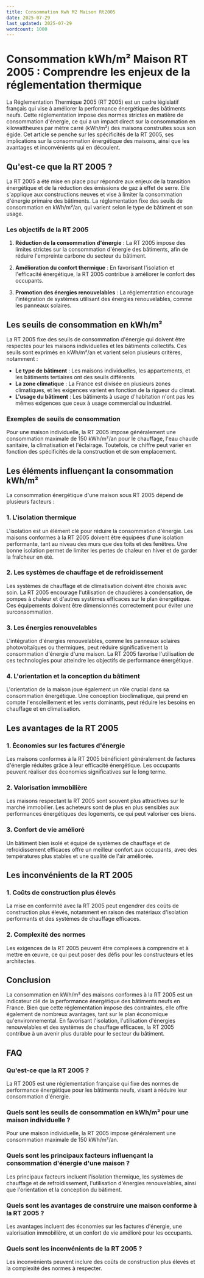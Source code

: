 ```yaml
---
title: Consommation Kwh M2 Maison Rt2005
date: 2025-07-29
last_updated: 2025-07-29
wordcount: 1000
---
```


# Consommation kWh/m² Maison RT 2005 : Comprendre les enjeux de la réglementation thermique

La Réglementation Thermique 2005 (RT 2005) est un cadre législatif français qui vise à améliorer la performance énergétique des bâtiments neufs. Cette réglementation impose des normes strictes en matière de consommation d'énergie, ce qui a un impact direct sur la consommation en kilowattheures par mètre carré (kWh/m²) des maisons construites sous son égide. Cet article se penche sur les spécificités de la RT 2005, ses implications sur la consommation énergétique des maisons, ainsi que les avantages et inconvénients qui en découlent.

## Qu'est-ce que la RT 2005 ?

La RT 2005 a été mise en place pour répondre aux enjeux de la transition énergétique et de la réduction des émissions de gaz à effet de serre. Elle s'applique aux constructions neuves et vise à limiter la consommation d'énergie primaire des bâtiments. La réglementation fixe des seuils de consommation en kWh/m²/an, qui varient selon le type de bâtiment et son usage.

### Les objectifs de la RT 2005

1. **Réduction de la consommation d'énergie** : La RT 2005 impose des limites strictes sur la consommation d'énergie des bâtiments, afin de réduire l'empreinte carbone du secteur du bâtiment.
   
2. **Amélioration du confort thermique** : En favorisant l'isolation et l'efficacité énergétique, la RT 2005 contribue à améliorer le confort des occupants.

3. **Promotion des énergies renouvelables** : La réglementation encourage l'intégration de systèmes utilisant des énergies renouvelables, comme les panneaux solaires.

## Les seuils de consommation en kWh/m²

La RT 2005 fixe des seuils de consommation d'énergie qui doivent être respectés pour les maisons individuelles et les bâtiments collectifs. Ces seuils sont exprimés en kWh/m²/an et varient selon plusieurs critères, notamment :

- **Le type de bâtiment** : Les maisons individuelles, les appartements, et les bâtiments tertiaires ont des seuils différents.
- **La zone climatique** : La France est divisée en plusieurs zones climatiques, et les exigences varient en fonction de la rigueur du climat.
- **L'usage du bâtiment** : Les bâtiments à usage d'habitation n'ont pas les mêmes exigences que ceux à usage commercial ou industriel.

### Exemples de seuils de consommation

Pour une maison individuelle, la RT 2005 impose généralement une consommation maximale de 150 kWh/m²/an pour le chauffage, l'eau chaude sanitaire, la climatisation et l'éclairage. Toutefois, ce chiffre peut varier en fonction des spécificités de la construction et de son emplacement.

## Les éléments influençant la consommation kWh/m²

La consommation énergétique d'une maison sous RT 2005 dépend de plusieurs facteurs :

### 1. **L'isolation thermique**

L'isolation est un élément clé pour réduire la consommation d'énergie. Les maisons conformes à la RT 2005 doivent être équipées d'une isolation performante, tant au niveau des murs que des toits et des fenêtres. Une bonne isolation permet de limiter les pertes de chaleur en hiver et de garder la fraîcheur en été.

### 2. **Les systèmes de chauffage et de refroidissement**

Les systèmes de chauffage et de climatisation doivent être choisis avec soin. La RT 2005 encourage l'utilisation de chaudières à condensation, de pompes à chaleur et d'autres systèmes efficaces sur le plan énergétique. Ces équipements doivent être dimensionnés correctement pour éviter une surconsommation.

### 3. **Les énergies renouvelables**

L'intégration d'énergies renouvelables, comme les panneaux solaires photovoltaïques ou thermiques, peut réduire significativement la consommation d'énergie d'une maison. La RT 2005 favorise l'utilisation de ces technologies pour atteindre les objectifs de performance énergétique.

### 4. **L'orientation et la conception du bâtiment**

L'orientation de la maison joue également un rôle crucial dans sa consommation énergétique. Une conception bioclimatique, qui prend en compte l'ensoleillement et les vents dominants, peut réduire les besoins en chauffage et en climatisation.

## Les avantages de la RT 2005

### 1. **Économies sur les factures d'énergie**

Les maisons conformes à la RT 2005 bénéficient généralement de factures d'énergie réduites grâce à leur efficacité énergétique. Les occupants peuvent réaliser des économies significatives sur le long terme.

### 2. **Valorisation immobilière**

Les maisons respectant la RT 2005 sont souvent plus attractives sur le marché immobilier. Les acheteurs sont de plus en plus sensibles aux performances énergétiques des logements, ce qui peut valoriser ces biens.

### 3. **Confort de vie amélioré**

Un bâtiment bien isolé et équipé de systèmes de chauffage et de refroidissement efficaces offre un meilleur confort aux occupants, avec des températures plus stables et une qualité de l'air améliorée.

## Les inconvénients de la RT 2005

### 1. **Coûts de construction plus élevés**

La mise en conformité avec la RT 2005 peut engendrer des coûts de construction plus élevés, notamment en raison des matériaux d'isolation performants et des systèmes de chauffage efficaces.

### 2. **Complexité des normes**

Les exigences de la RT 2005 peuvent être complexes à comprendre et à mettre en œuvre, ce qui peut poser des défis pour les constructeurs et les architectes.

## Conclusion

La consommation en kWh/m² des maisons conformes à la RT 2005 est un indicateur clé de la performance énergétique des bâtiments neufs en France. Bien que cette réglementation impose des contraintes, elle offre également de nombreux avantages, tant sur le plan économique qu'environnemental. En favorisant l'isolation, l'utilisation d'énergies renouvelables et des systèmes de chauffage efficaces, la RT 2005 contribue à un avenir plus durable pour le secteur du bâtiment.

## FAQ

### Qu'est-ce que la RT 2005 ?

La RT 2005 est une réglementation française qui fixe des normes de performance énergétique pour les bâtiments neufs, visant à réduire leur consommation d'énergie.

### Quels sont les seuils de consommation en kWh/m² pour une maison individuelle ?

Pour une maison individuelle, la RT 2005 impose généralement une consommation maximale de 150 kWh/m²/an.

### Quels sont les principaux facteurs influençant la consommation d'énergie d'une maison ?

Les principaux facteurs incluent l'isolation thermique, les systèmes de chauffage et de refroidissement, l'utilisation d'énergies renouvelables, ainsi que l'orientation et la conception du bâtiment.

### Quels sont les avantages de construire une maison conforme à la RT 2005 ?

Les avantages incluent des économies sur les factures d'énergie, une valorisation immobilière, et un confort de vie amélioré pour les occupants.

### Quels sont les inconvénients de la RT 2005 ?

Les inconvénients peuvent inclure des coûts de construction plus élevés et la complexité des normes à respecter.